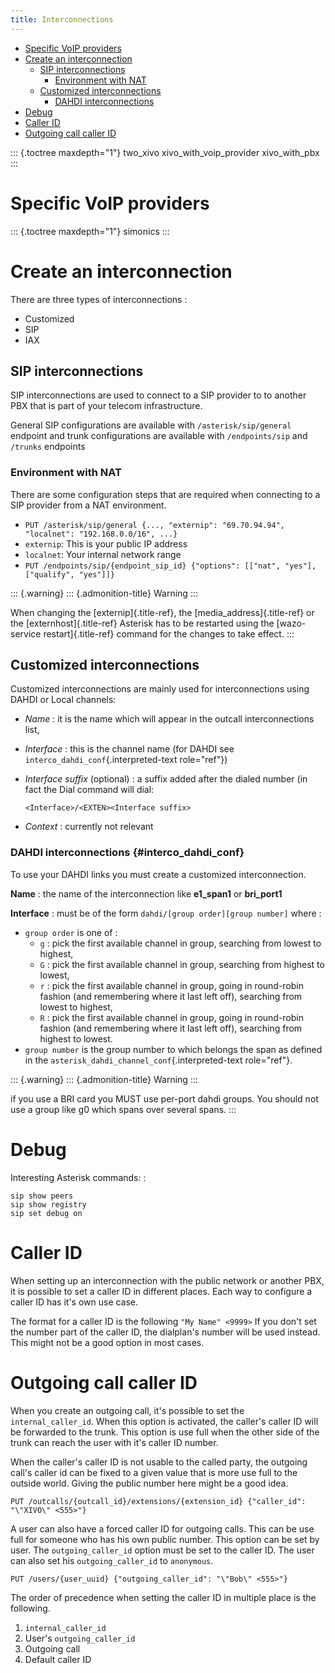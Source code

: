 ```yaml
---
title: Interconnections
---
```


-   [Specific VoIP providers](#specific-voip-providers)
-   [Create an interconnection](#create-an-interconnection)
    -   [SIP interconnections](#sip-interconnections)
        -   [Environment with NAT](#environment-with-nat)
    -   [Customized interconnections](#customized-interconnections)
        -   [DAHDI interconnections](#interco_dahdi_conf)
-   [Debug](#debug)
-   [Caller ID](#caller-id)
-   [Outgoing call caller ID](#outgoing-call-caller-id)

::: {.toctree maxdepth="1"}
two\_xivo xivo\_with\_voip\_provider xivo\_with\_pbx
:::

Specific VoIP providers
=======================

::: {.toctree maxdepth="1"}
simonics
:::

Create an interconnection
=========================

There are three types of interconnections :

-   Customized
-   SIP
-   IAX

SIP interconnections
--------------------

SIP interconnections are used to connect to a SIP provider to to another
PBX that is part of your telecom infrastructure.

General SIP configurations are available with `/asterisk/sip/general`
endpoint and trunk configurations are available with `/endpoints/sip`
and `/trunks` endpoints

### Environment with NAT

There are some configuration steps that are required when connecting to
a SIP provider from a NAT environment.

-   `PUT /asterisk/sip/general {..., "externip": "69.70.94.94", "localnet": "192.168.0.0/16", ...}`
-   `externip`: This is your public IP address
-   `localnet`: Your internal network range
-   `PUT /endpoints/sip/{endpoint_sip_id} {"options": [["nat", "yes"], ["qualify", "yes"]]}`

::: {.warning}
::: {.admonition-title}
Warning
:::

When changing the [externip]{.title-ref}, the
[media\_address]{.title-ref} or the [externhost]{.title-ref} Asterisk
has to be restarted using the [wazo-service restart]{.title-ref} command
for the changes to take effect.
:::

Customized interconnections
---------------------------

Customized interconnections are mainly used for interconnections using
DAHDI or Local channels:

-   *Name* : it is the name which will appear in the outcall
    interconnections list,
-   *Interface* : this is the channel name (for DAHDI see
    `interco_dahdi_conf`{.interpreted-text role="ref"})
-   *Interface suffix* (optional) : a suffix added after the dialed
    number (in fact the Dial command will dial:

        <Interface>/<EXTEN><Interface suffix>

-   *Context* : currently not relevant

### DAHDI interconnections {#interco_dahdi_conf}

To use your DAHDI links you must create a customized interconnection.

**Name** : the name of the interconnection like **e1\_span1** or
**bri\_port1**

**Interface** : must be of the form `dahdi/[group order][group number]`
where :

-   `group order` is one of :
    -   `g` : pick the first available channel in group, searching from
        lowest to highest,
    -   `G` : pick the first available channel in group, searching from
        highest to lowest,
    -   `r` : pick the first available channel in group, going in
        round-robin fashion (and remembering where it last left off),
        searching from lowest to highest,
    -   `R` : pick the first available channel in group, going in
        round-robin fashion (and remembering where it last left off),
        searching from highest to lowest.
-   `group number` is the group number to which belongs the span as
    defined in the `asterisk_dahdi_channel_conf`{.interpreted-text
    role="ref"}.

::: {.warning}
::: {.admonition-title}
Warning
:::

if you use a BRI card you MUST use per-port dahdi groups. You should not
use a group like g0 which spans over several spans.
:::

Debug
=====

Interesting Asterisk commands: :

    sip show peers
    sip show registry
    sip set debug on

Caller ID
=========

When setting up an interconnection with the public network or another
PBX, it is possible to set a caller ID in different places. Each way to
configure a caller ID has it\'s own use case.

The format for a caller ID is the following `"My Name" <9999>` If you
don\'t set the number part of the caller ID, the dialplan\'s number will
be used instead. This might not be a good option in most cases.

Outgoing call caller ID
=======================

When you create an outgoing call, it\'s possible to set the
`internal_caller_id`. When this option is activated, the caller\'s
caller ID will be forwarded to the trunk. This option is use full when
the other side of the trunk can reach the user with it\'s caller ID
number.

When the caller\'s caller ID is not usable to the called party, the
outgoing call\'s caller id can be fixed to a given value that is more
use full to the outside world. Giving the public number here might be a
good idea.

`PUT /outcalls/{outcall_id}/extensions/{extension_id} {"caller_id": "\"XIVO\" <555>"}`

A user can also have a forced caller ID for outgoing calls. This can be
use full for someone who has his own public number. This option can be
set by user. The `outgoing_caller_id` option must be set to the caller
ID. The user can also set his `outgoing_caller_id` to `anonymous`.

`PUT /users/{user_uuid} {"outgoing_caller_id": "\"Bob\" <555>"}`

The order of precedence when setting the caller ID in multiple place is
the following.

1.  `internal_caller_id`
2.  User\'s `outgoing_caller_id`
3.  Outgoing call
4.  Default caller ID
